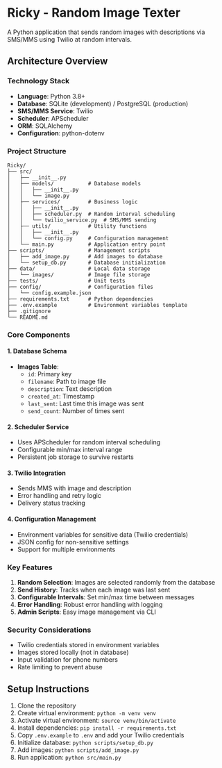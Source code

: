 # Ricky - Random Image Texter

A Python application that sends random images with descriptions via SMS/MMS using Twilio at random intervals.

## Architecture Overview

### Technology Stack
- **Language**: Python 3.8+
- **Database**: SQLite (development) / PostgreSQL (production)
- **SMS/MMS Service**: Twilio
- **Scheduler**: APScheduler
- **ORM**: SQLAlchemy
- **Configuration**: python-dotenv

### Project Structure
```
Ricky/
├── src/
│   ├── __init__.py
│   ├── models/           # Database models
│   │   ├── __init__.py
│   │   └── image.py
│   ├── services/         # Business logic
│   │   ├── __init__.py
│   │   ├── scheduler.py  # Random interval scheduling
│   │   └── twilio_service.py  # SMS/MMS sending
│   ├── utils/            # Utility functions
│   │   ├── __init__.py
│   │   └── config.py     # Configuration management
│   └── main.py           # Application entry point
├── scripts/              # Management scripts
│   ├── add_image.py      # Add images to database
│   └── setup_db.py       # Database initialization
├── data/                 # Local data storage
│   └── images/           # Image file storage
├── tests/                # Unit tests
├── config/               # Configuration files
│   └── config.example.json
├── requirements.txt      # Python dependencies
├── .env.example          # Environment variables template
├── .gitignore
└── README.md

```

### Core Components

#### 1. Database Schema
- **Images Table**:
  - `id`: Primary key
  - `filename`: Path to image file
  - `description`: Text description
  - `created_at`: Timestamp
  - `last_sent`: Last time this image was sent
  - `send_count`: Number of times sent

#### 2. Scheduler Service
- Uses APScheduler for random interval scheduling
- Configurable min/max interval range
- Persistent job storage to survive restarts

#### 3. Twilio Integration
- Sends MMS with image and description
- Error handling and retry logic
- Delivery status tracking

#### 4. Configuration Management
- Environment variables for sensitive data (Twilio credentials)
- JSON config for non-sensitive settings
- Support for multiple environments

### Key Features
1. **Random Selection**: Images are selected randomly from the database
2. **Send History**: Tracks when each image was last sent
3. **Configurable Intervals**: Set min/max time between messages
4. **Error Handling**: Robust error handling with logging
5. **Admin Scripts**: Easy image management via CLI

### Security Considerations
- Twilio credentials stored in environment variables
- Images stored locally (not in database)
- Input validation for phone numbers
- Rate limiting to prevent abuse

## Setup Instructions

1. Clone the repository
2. Create virtual environment: `python -m venv venv`
3. Activate virtual environment: `source venv/bin/activate`
4. Install dependencies: `pip install -r requirements.txt`
5. Copy `.env.example` to `.env` and add your Twilio credentials
6. Initialize database: `python scripts/setup_db.py`
7. Add images: `python scripts/add_image.py`
8. Run application: `python src/main.py` 